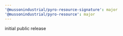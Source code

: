```yaml
---
'@mussonindustrial/pyro-resource-signature': major
'@mussonindustrial/pyro-resource': major
---
```


initial public release
